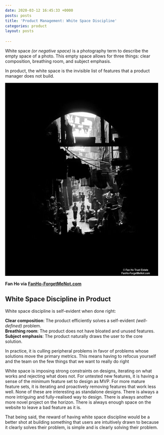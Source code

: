 ```yaml
---
date: 2020-03-12 16:45:33 +0000
posts: posts
title: 'Product Management: White Space Discipline'
categories: product
layout: posts

---
```

White space _(or negative space)_ is a photography term to describe the empty space of a photo. This empty space allows for three things: clear composition, breathing room, and subject emphasis.

In product, the white space is the invisible list of features that a product manager does not build.

![Fan Ho White Space](/uploads/1ccc3e98f2dac97d4312ea8cca85ccd5.jpg "Fan Ho White Space")

**Fan Ho via** [**FanHo-ForgetMeNot.com**]()

## White Space Discipline in Product

White space discipline is self-evident when done right:

**Clear composition**: The product efficiently solves a self-evident _(well-defined)_ problem.  
**Breathing room**: The product does not have bloated and unused features.   
**Subject emphasis**: The product naturally draws the user to the core solution.

In practice, it is culling peripheral problems in favor of problems whose solutions move the primary metrics. This means having to refocus yourself and the team on the few things that we want to really do right

White space is imposing strong constraints on designs, iterating on what works and rejecting what does not. For untested new features, it is having a sense of the minimum feature set to design as MVP. For more mature feature sets, it is iterating and proactively removing features that work less well. None of these are interesting as standalone designs. There is always a more intriguing and fully-realised way to design. There is always another more novel project on the horizon. There is always enough space on the website to leave a bad feature as it is. 

That being said, the reward of having white space discipline would be a better shot at building something that users are intuitively drawn to because it clearly solves their problem, is simple and is clearly solving their problem.